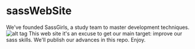 sassWebSite
===========
We've founded SassGirls, a study team to master development techniques. 
![alt tag](http://sassgirls.me/assets/logo_s.png)
This web site it's an excuse to get our main target: improve our sass skills. We'll publish our advances in this repo. Enjoy.